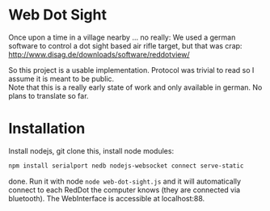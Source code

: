 Web Dot Sight
=============
Once upon a time in a village nearby ... no really: We used a german software to control
a dot sight based air rifle target, but that was crap:    
http://www.disag.de/downloads/software/reddotview/
    
So this project is a usable implementation. Protocol was trivial to read so I assume it 
is meant to be public.     
Note that this is a really early state of work and only available in german.
No plans to translate so far.

Installation
============
Install nodejs, git clone this, install node modules:
```bash
npm install serialport nedb nodejs-websocket connect serve-static
```
done.
Run it with node `node web-dot-sight.js` and it will automatically connect to each RedDot 
the computer knows (they are connected via bluetooth).
The WebInterface is accessible at localhost:88.